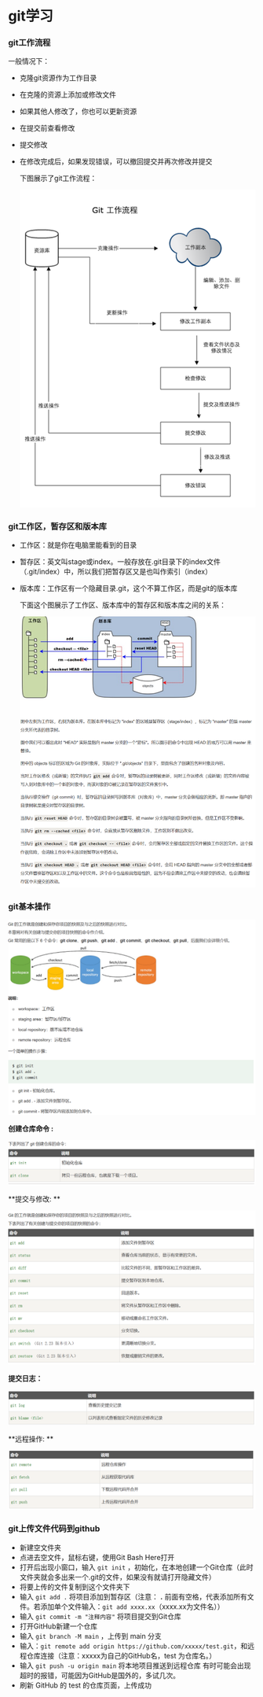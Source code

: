 # git学习

### git工作流程

一般情况下：

* 克隆git资源作为工作目录

* 在克隆的资源上添加或修改文件

* 如果其他人修改了，你也可以更新资源

* 在提交前查看修改

* 提交修改

* 在修改完成后，如果发现错误，可以撤回提交并再次修改并提交

  下图展示了git工作流程：

  ![image-20240317141020432](git学习.assets/image-20240317141020432.png)

### git工作区，暂存区和版本库

* 工作区：就是你在电脑里能看到的目录

* 暂存区：英文叫stage或index。一般存放在.git目录下的index文件（.git/index）中，所以我们把暂存区又是也叫作索引（index）

* 版本库：工作区有一个隐藏目录.git，这个不算工作区，而是git的版本库

  下面这个图展示了工作区、版本库中的暂存区和版本库之间的关系：

  ![image-20240317141616565](git学习.assets/image-20240317141616565.png)

### git基本操作

![image-20240317141824449](git学习.assets/image-20240317141824449.png)

 

**创建仓库命令 :**



![image-20240317141950486](git学习.assets/image-20240317141950486.png)

**提交与修改: **

![image-20240317142048962](git学习.assets/image-20240317142048962.png)

**提交日志：**

![image-20240317142132847](git学习.assets/image-20240317142132847.png)

**远程操作: **

![image-20240317142204901](git学习.assets/image-20240317142204901.png)

### git上传文件代码到github

* 新建空文件夹
* 点进去空文件，鼠标右键，使用Git Bash Here打开
* 打开后出现小窗口，输入 `git init` ，初始化，在本地创建一个Git仓库（此时文件夹就会多出来一个.git的文件，如果没有就请打开隐藏文件）
* 将要上传的文件复制到这个文件夹下
* 输入 `git add .` 将项目添加到暂存区（注意： **.** 前面有空格，代表添加所有文件。若添加单个文件输入：`git add xxxx.xx`（xxxx.xx为文件名））
* 输入 `git commit -m "注释内容"` 将项目提交到Git仓库
* 打开GitHub新建一个仓库
* 输入 `git branch -M main` ，上传到 main 分支
* 输入：`git remote add origin https://github.com/xxxxx/test.git`，和远程仓库连接（注意：xxxxx为自己的GitHub名，test 为仓库名。）
* 输入 `git push -u origin main` 将本地项目推送到远程仓库  有时可能会出现超时的报错，可能因为GitHub是国外的，多试几次。
* 刷新 GitHub 的 test 的仓库页面，上传成功